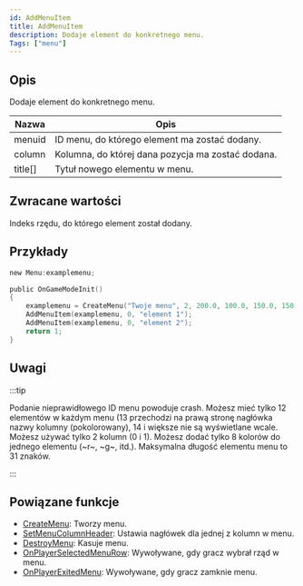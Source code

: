 ```yaml
---
id: AddMenuItem
title: AddMenuItem
description: Dodaje element do konkretnego menu.
Tags: ["menu"]
---
```


## Opis

Dodaje element do konkretnego menu.

| Nazwa   | Opis                                              |
| ------- | ------------------------------------------------- |
| menuid  | ID menu, do którego element ma zostać dodany.     |
| column  | Kolumna, do której dana pozycja ma zostać dodana. |
| title[] | Tytuł nowego elementu w menu.                     |

## Zwracane wartości

Indeks rzędu, do którego element został dodany.

## Przykłady

```c
new Menu:examplemenu;

public OnGameModeInit()
{
    examplemenu = CreateMenu("Twoje menu", 2, 200.0, 100.0, 150.0, 150.0);
    AddMenuItem(examplemenu, 0, "element 1");
    AddMenuItem(examplemenu, 0, "element 2");
    return 1;
}
```

## Uwagi

:::tip

Podanie nieprawidłowego ID menu powoduje crash. Możesz mieć tylko 12 elementów w każdym menu (13 przechodzi na prawą stronę nagłówka nazwy kolumny (pokolorowany), 14 i większe nie są wyświetlane wcale. Możesz używać tylko 2 kolumn (0 i 1). Możesz dodać tylko 8 kolorów do jednego elementu (~r~, ~g~, itd.). Maksymalna długość elementu menu to 31 znaków.

:::

## Powiązane funkcje

- [CreateMenu](CreateMenu.md): Tworzy menu.
- [SetMenuColumnHeader](SetMenuColumnHeader.md): Ustawia nagłówek dla jednej z kolumn w menu.
- [DestroyMenu](DestroyMenu.md): Kasuje menu.
- [OnPlayerSelectedMenuRow](../callbacks/OnPlayerSelectedMenuRow.md): Wywoływane, gdy gracz wybrał rząd w menu.
- [OnPlayerExitedMenu](../callbacks/OnPlayerExitedMenu.md): Wywoływane, gdy gracz zamknie menu.
